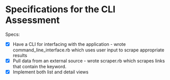 # Specifications for the CLI Assessment

Specs:
- [x] Have a CLI for interfacing with the application - wrote command_line_interface.rb which uses user input to scrape appropriate results
- [x] Pull data from an external source - wrote scraper.rb which scrapes links that contain the keyword.
- [x] Implement both list and detail views
